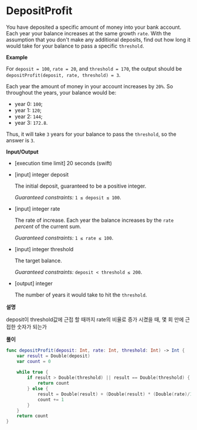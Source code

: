 # DepositProfit

You have deposited a specific amount of money into your bank account. Each year your balance increases at the same growth `rate`. With the assumption that you don't make any additional deposits, find out how long it would take for your balance to pass a specific `threshold`.

**Example**

For `deposit = 100`, `rate = 20`, and `threshold = 170`, the output should be
`depositProfit(deposit, rate, threshold) = 3`.

Each year the amount of money in your account increases by `20%`. So throughout the years, your balance would be:

- year 0: `100`;
- year 1: `120`;
- year 2: `144`;
- year 3: `172.8`.

Thus, it will take `3` years for your balance to pass the `threshold`, so the answer is `3`.

**Input/Output**

- [execution time limit] 20 seconds (swift)

- [input] integer deposit

  The initial deposit, guaranteed to be a positive integer.

  *Guaranteed constraints:*
  `1 ≤ deposit ≤ 100`.

- [input] integer rate

  The rate of increase. Each year the balance increases by the `rate` *percent* of the current sum.

  *Guaranteed constraints:*
  `1 ≤ rate ≤ 100`.

- [input] integer threshold

  The target balance.

  *Guaranteed constraints:*
  `deposit < threshold ≤ 200`.

- [output] integer

  The number of years it would take to hit the `threshold`.

**설명**

deposit이 threshold값에 근접 할 때까지 rate의 비율로 증가 시켰을 때, 몇 회 만에 근접한 숫자가 되는가

**풀이**

```swift
func depositProfit(deposit: Int, rate: Int, threshold: Int) -> Int {
    var result = Double(deposit)
    var count = 0
    
    while true {
        if result > Double(threshold) || result == Double(threshold) {
            return count
        } else {
            result = Double(result) + (Double(result) * (Double(rate)/100))
            count += 1
        }
    }
    return count
}
```

